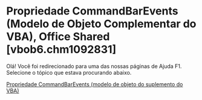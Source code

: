
# Propriedade CommandBarEvents (Modelo de Objeto Complementar do VBA), Office Shared [vbob6.chm1092831]

Olá! Você foi redirecionado para uma das nossas páginas de Ajuda F1. Selecione o tópico que estava procurando abaixo.

[Propriedade CommandBarEvents (modelo de objeto do suplemento do VBA)](http://msdn.microsoft.com/library/342f5e9c-c5cc-4596-0b05-0985df1aba49%28Office.15%29.aspx)
